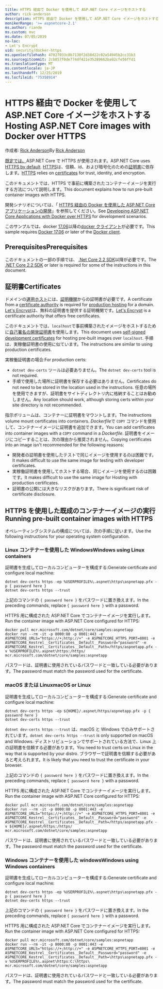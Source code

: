 ```yaml
---
title: HTTPS 経由で Docker を使用して ASP.NET Core イメージをホストする
author: rick-anderson
description: HTTPS 経由で Docker を使用して ASP.NET Core イメージをホストする方法について説明します。
monikerRange: '>= aspnetcore-2.1'
ms.author: riande
ms.custom: mvc
ms.date: 07/05/2019
no-loc:
- Let's Encrypt
uid: security/docker-https
ms.openlocfilehash: 47027033c0b7130f2d38d22c02a54945b2cc31b3
ms.sourcegitcommit: 2cb857f0de774df421e35289662ba92cfe56ffd1
ms.translationtype: MT
ms.contentlocale: ja-JP
ms.lasthandoff: 12/25/2019
ms.locfileid: "75358914"
---
```

# <a name="hosting-aspnet-core-images-with-docker-over-https"></a><span data-ttu-id="ffb4f-103">HTTPS 経由で Docker を使用して ASP.NET Core イメージをホストする</span><span class="sxs-lookup"><span data-stu-id="ffb4f-103">Hosting ASP.NET Core images with Docker over HTTPS</span></span>

<span data-ttu-id="ffb4f-104">作成者: [Rick Anderson](https://twitter.com/RickAndMSFT)</span><span class="sxs-lookup"><span data-stu-id="ffb4f-104">By [Rick Anderson](https://twitter.com/RickAndMSFT)</span></span>

<span data-ttu-id="ffb4f-105">[既定では、](/aspnet/core/security/enforcing-ssl)ASP.NET Core で HTTPS が使用されます。</span><span class="sxs-lookup"><span data-stu-id="ffb4f-105">ASP.NET Core uses [HTTPS by default](/aspnet/core/security/enforcing-ssl).</span></span> <span data-ttu-id="ffb4f-106">[HTTPS](https://en.wikipedia.org/wiki/HTTPS)は、信頼、id、および暗号化のための[証明書](https://en.wikipedia.org/wiki/Public_key_certificate)に依存します。</span><span class="sxs-lookup"><span data-stu-id="ffb4f-106">[HTTPS](https://en.wikipedia.org/wiki/HTTPS) relies on [certificates](https://en.wikipedia.org/wiki/Public_key_certificate) for trust, identity, and encryption.</span></span>

<span data-ttu-id="ffb4f-107">このドキュメントでは、HTTPS で事前に構築されたコンテナーイメージを実行する方法について説明します。</span><span class="sxs-lookup"><span data-stu-id="ffb4f-107">This document explains how to run pre-built container images with HTTPS.</span></span>

<span data-ttu-id="ffb4f-108">開発シナリオについては、「 [HTTPS 経由の Docker を使用した ASP.NET Core アプリケーションの開発](https://github.com/dotnet/dotnet-docker/blob/master/samples/aspnetapp/aspnetcore-docker-https-development.md)」を参照してください。</span><span class="sxs-lookup"><span data-stu-id="ffb4f-108">See [Developing ASP.NET Core Applications with Docker over HTTPS](https://github.com/dotnet/dotnet-docker/blob/master/samples/aspnetapp/aspnetcore-docker-https-development.md) for development scenarios.</span></span>

<span data-ttu-id="ffb4f-109">このサンプルでは、docker [17.06](https://docs.docker.com/release-notes/docker-ce)以降の[docker クライアント](https://www.docker.com/products/docker)が必要です。</span><span class="sxs-lookup"><span data-stu-id="ffb4f-109">This sample requires [Docker 17.06](https://docs.docker.com/release-notes/docker-ce) or later of the [Docker client](https://www.docker.com/products/docker).</span></span>

## <a name="prerequisites"></a><span data-ttu-id="ffb4f-110">Prerequisites</span><span class="sxs-lookup"><span data-stu-id="ffb4f-110">Prerequisites</span></span>

<span data-ttu-id="ffb4f-111">このドキュメントの一部の手順では、 [.Net Core 2.2 SDK](https://www.microsoft.com/net/download)以降が必要です。</span><span class="sxs-lookup"><span data-stu-id="ffb4f-111">The [.NET Core 2.2 SDK](https://www.microsoft.com/net/download) or later is required for some of the instructions in this document.</span></span>

## <a name="certificates"></a><span data-ttu-id="ffb4f-112">証明書</span><span class="sxs-lookup"><span data-stu-id="ffb4f-112">Certificates</span></span>

<span data-ttu-id="ffb4f-113">ドメインの[運用ホスト](https://blogs.msdn.microsoft.com/webdev/2017/11/29/configuring-https-in-asp-net-core-across-different-platforms/)には、[証明機関](https://wikipedia.org/wiki/Certificate_authority)からの証明書が必要です。</span><span class="sxs-lookup"><span data-stu-id="ffb4f-113">A certificate from a [certificate authority](https://wikipedia.org/wiki/Certificate_authority) is required for [production hosting](https://blogs.msdn.microsoft.com/webdev/2017/11/29/configuring-https-in-asp-net-core-across-different-platforms/) for a domain.</span></span> <span data-ttu-id="ffb4f-114">[Let's Encrypt](https://letsencrypt.org/)は、無料の証明書を提供する証明機関です。</span><span class="sxs-lookup"><span data-stu-id="ffb4f-114">[Let's Encrypt](https://letsencrypt.org/) is a certificate authority that offers free certificates.</span></span>

<span data-ttu-id="ffb4f-115">このドキュメントでは、`localhost`で事前構築されたイメージをホストするために[自己署名の開発証明書](https://en.wikipedia.org/wiki/Self-signed_certificate)を使用します。</span><span class="sxs-lookup"><span data-stu-id="ffb4f-115">This document uses [self-signed development certificates](https://en.wikipedia.org/wiki/Self-signed_certificate) for hosting pre-built images over `localhost`.</span></span> <span data-ttu-id="ffb4f-116">手順は、実稼働証明書の使用に似ています。</span><span class="sxs-lookup"><span data-stu-id="ffb4f-116">The instructions are similar to using production certificates.</span></span>

<span data-ttu-id="ffb4f-117">実稼働証明書の場合:</span><span class="sxs-lookup"><span data-stu-id="ffb4f-117">For production certs:</span></span>

* <span data-ttu-id="ffb4f-118">`dotnet dev-certs` ツールは必要ありません。</span><span class="sxs-lookup"><span data-stu-id="ffb4f-118">The `dotnet dev-certs` tool is not required.</span></span>
* <span data-ttu-id="ffb4f-119">手順で使用した場所に証明書を保存する必要はありません。</span><span class="sxs-lookup"><span data-stu-id="ffb4f-119">Certificates do not need to be stored in the location used in the instructions.</span></span> <span data-ttu-id="ffb4f-120">任意の場所を使用できますが、証明書をサイトディレクトリ内に格納することはお勧めしません。</span><span class="sxs-lookup"><span data-stu-id="ffb4f-120">Any location should work, although storing certs within your site directory is not recommended.</span></span>

<span data-ttu-id="ffb4f-121">指示ボリュームは、コンテナーに証明書をマウントします。</span><span class="sxs-lookup"><span data-stu-id="ffb4f-121">The instructions volume mount certificates into containers.</span></span> <span data-ttu-id="ffb4f-122">*Dockerfile*で `COPY` コマンドを使用して、コンテナーイメージに証明書を追加できます。</span><span class="sxs-lookup"><span data-stu-id="ffb4f-122">You can add certificates into container images with a `COPY` command in a *Dockerfile*.</span></span> <span data-ttu-id="ffb4f-123">証明書をイメージにコピーすることは、次の理由から推奨されません。</span><span class="sxs-lookup"><span data-stu-id="ffb4f-123">Copying certificates into an image isn't recommended for the following reasons:</span></span>

* <span data-ttu-id="ffb4f-124">開発者の証明書を使用したテストで同じイメージを使用するのは困難です。</span><span class="sxs-lookup"><span data-stu-id="ffb4f-124">It makes difficult to use the same image for testing with developer certificates.</span></span>
* <span data-ttu-id="ffb4f-125">実稼働証明書を使用してホストする場合、同じイメージを使用するのは困難です。</span><span class="sxs-lookup"><span data-stu-id="ffb4f-125">It makes difficult to use the same image for Hosting with production certificates.</span></span>
* <span data-ttu-id="ffb4f-126">証明書の公開には大きなリスクがあります。</span><span class="sxs-lookup"><span data-stu-id="ffb4f-126">There is significant risk of certificate disclosure.</span></span>

## <a name="running-pre-built-container-images-with-https"></a><span data-ttu-id="ffb4f-127">HTTPS を使用した既成のコンテナーイメージの実行</span><span class="sxs-lookup"><span data-stu-id="ffb4f-127">Running pre-built container images with HTTPS</span></span>

<span data-ttu-id="ffb4f-128">オペレーティングシステムの構成については、次の手順に従います。</span><span class="sxs-lookup"><span data-stu-id="ffb4f-128">Use the following instructions for your operating system configuration.</span></span>

### <a name="windows-using-linux-containers"></a><span data-ttu-id="ffb4f-129">Linux コンテナーを使用した Windows</span><span class="sxs-lookup"><span data-stu-id="ffb4f-129">Windows using Linux containers</span></span>

<span data-ttu-id="ffb4f-130">証明書を生成してローカルコンピューターを構成する:</span><span class="sxs-lookup"><span data-stu-id="ffb4f-130">Generate certificate and configure local machine:</span></span>

```dotnetcli
dotnet dev-certs https -ep %USERPROFILE%\.aspnet\https\aspnetapp.pfx -p { password here }
dotnet dev-certs https --trust
```

<span data-ttu-id="ffb4f-131">上記のコマンドの `{ password here }` をパスワードに置き換えます。</span><span class="sxs-lookup"><span data-stu-id="ffb4f-131">In the preceding commands, replace `{ password here }` with a password.</span></span>

<span data-ttu-id="ffb4f-132">HTTPS 用に構成された ASP.NET Core でコンテナーイメージを実行します。</span><span class="sxs-lookup"><span data-stu-id="ffb4f-132">Run the container image with ASP.NET Core configured for HTTPS:</span></span>

```console
docker pull mcr.microsoft.com/dotnet/core/samples:aspnetapp
docker run --rm -it -p 8000:80 -p 8001:443 -e ASPNETCORE_URLS="https://+;http://+" -e ASPNETCORE_HTTPS_PORT=8001 -e ASPNETCORE_Kestrel__Certificates__Default__Password="password" -e ASPNETCORE_Kestrel__Certificates__Default__Path=/https/aspnetapp.pfx -v %USERPROFILE%\.aspnet\https:/https/ mcr.microsoft.com/dotnet/core/samples:aspnetapp
```

<span data-ttu-id="ffb4f-133">パスワードは、証明書に使用されているパスワードと一致している必要があります。</span><span class="sxs-lookup"><span data-stu-id="ffb4f-133">The password must match the password used for the certificate.</span></span>

### <a name="macos-or-linux"></a><span data-ttu-id="ffb4f-134">macOS または Linux</span><span class="sxs-lookup"><span data-stu-id="ffb4f-134">macOS or Linux</span></span>

<span data-ttu-id="ffb4f-135">証明書を生成してローカルコンピューターを構成する:</span><span class="sxs-lookup"><span data-stu-id="ffb4f-135">Generate certificate and configure local machine:</span></span>

```dotnetcli
dotnet dev-certs https -ep ${HOME}/.aspnet/https/aspnetapp.pfx -p { password here }
dotnet dev-certs https --trust
```

<span data-ttu-id="ffb4f-136">`dotnet dev-certs https --trust` は、macOS と Windows でのみサポートされています。</span><span class="sxs-lookup"><span data-stu-id="ffb4f-136">`dotnet dev-certs https --trust` is only supported on macOS and Windows.</span></span> <span data-ttu-id="ffb4f-137">ディストリビューションでサポートされている方法で、Linux 上の証明書を信頼する必要があります。</span><span class="sxs-lookup"><span data-stu-id="ffb4f-137">You need to trust certs on Linux in the way that is supported by your distro.</span></span> <span data-ttu-id="ffb4f-138">ブラウザーで証明書を信頼する必要があると考えられます。</span><span class="sxs-lookup"><span data-stu-id="ffb4f-138">It is likely that you need to trust the certificate in your browser.</span></span>

<span data-ttu-id="ffb4f-139">上記のコマンドの `{ password here }` をパスワードに置き換えます。</span><span class="sxs-lookup"><span data-stu-id="ffb4f-139">In the preceding commands, replace `{ password here }` with a password.</span></span>

<span data-ttu-id="ffb4f-140">HTTPS 用に構成された ASP.NET Core でコンテナーイメージを実行します。</span><span class="sxs-lookup"><span data-stu-id="ffb4f-140">Run the container image with ASP.NET Core configured for HTTPS:</span></span>

```console
docker pull mcr.microsoft.com/dotnet/core/samples:aspnetapp
docker run --rm -it -p 8000:80 -p 8001:443 -e ASPNETCORE_URLS="https://+;http://+" -e ASPNETCORE_HTTPS_PORT=8001 -e ASPNETCORE_Kestrel__Certificates__Default__Password="password" -e ASPNETCORE_Kestrel__Certificates__Default__Path=/https/aspnetapp.pfx -v ${HOME}/.aspnet/https:/https/ mcr.microsoft.com/dotnet/core/samples:aspnetapp
```

<span data-ttu-id="ffb4f-141">パスワードは、証明書に使用されているパスワードと一致している必要があります。</span><span class="sxs-lookup"><span data-stu-id="ffb4f-141">The password must match the password used for the certificate.</span></span>

### <a name="windows-using-windows-containers"></a><span data-ttu-id="ffb4f-142">Windows コンテナーを使用した windows</span><span class="sxs-lookup"><span data-stu-id="ffb4f-142">Windows using Windows containers</span></span>

<span data-ttu-id="ffb4f-143">証明書を生成してローカルコンピューターを構成する:</span><span class="sxs-lookup"><span data-stu-id="ffb4f-143">Generate certificate and configure local machine:</span></span>

```dotnetcli
dotnet dev-certs https -ep %USERPROFILE%\.aspnet\https\aspnetapp.pfx -p { password here }
dotnet dev-certs https --trust
```

<span data-ttu-id="ffb4f-144">上記のコマンドの `{ password here }` をパスワードに置き換えます。</span><span class="sxs-lookup"><span data-stu-id="ffb4f-144">In the preceding commands, replace `{ password here }` with a password.</span></span>

<span data-ttu-id="ffb4f-145">HTTPS 用に構成された ASP.NET Core でコンテナーイメージを実行します。</span><span class="sxs-lookup"><span data-stu-id="ffb4f-145">Run the container image with ASP.NET Core configured for HTTPS:</span></span>

```console
docker pull mcr.microsoft.com/dotnet/core/samples:aspnetapp
docker run --rm -it -p 8000:80 -p 8001:443 -e ASPNETCORE_URLS="https://+;http://+" -e ASPNETCORE_HTTPS_PORT=8001 -e ASPNETCORE_Kestrel__Certificates__Default__Password="password" -e ASPNETCORE_Kestrel__Certificates__Default__Path=\https\aspnetapp.pfx -v %USERPROFILE%\.aspnet\https:C:\https\ mcr.microsoft.com/dotnet/core/samples:aspnetapp
```

<span data-ttu-id="ffb4f-146">パスワードは、証明書に使用されているパスワードと一致している必要があります。</span><span class="sxs-lookup"><span data-stu-id="ffb4f-146">The password must match the password used for the certificate.</span></span>
